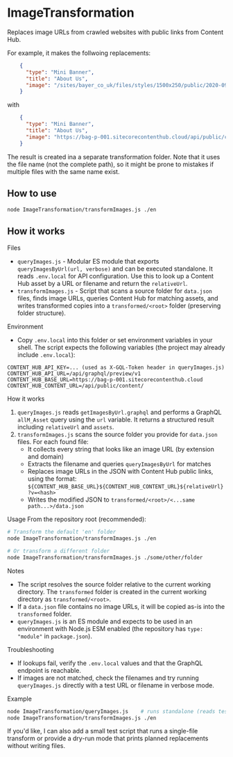 # ImageTransformation

Replaces image URLs from crawled websites with public links from Content Hub.

For example, it makes the follwoing replacements:

```json
    {
      "type": "Mini Banner",
      "title": "About Us",
      "image": "/sites/bayer_co_uk/files/styles/1500x250/public/2020-09/Green-Park-_about-us_0.jpg?h=2c411dcf&itok=3akRniyU"
    }
```
with
```json
    {
      "type": "Mini Banner",
      "title": "About Us",
      "image": "https://bag-p-001.sitecorecontenthub.cloud/api/public/content/548278eaf56c449388fea4caf4be8053?v=0bd19208"
    }
```
The result is created ina a separate transformation folder. Note that it uses the file name (not the complete path), so it might be prone to mistakes if multiple files with the same name exist.

## How to use
```bash
node ImageTransformation/transformImages.js ./en
```

## How it works
Files
- `queryImages.js` - Modular ES module that exports `queryImagesByUrl(url, verbose)` and can be executed standalone. It reads `.env.local` for API configuration. Use this to look up a Content Hub asset by a URL or filename and return the `relativeUrl`.
- `transformImages.js` - Script that scans a source folder for `data.json` files, finds image URLs, queries Content Hub for matching assets, and writes transformed copies into a `transformed/<root>` folder (preserving folder structure).

Environment
- Copy `.env.local` into this folder or set environment variables in your shell. The script expects the following variables (the project may already include `.env.local`):

```
CONTENT_HUB_API_KEY=... (used as X-GQL-Token header in queryImages.js)
CONTENT_HUB_API_URL=/api/graphql/preview/v1
CONTENT_HUB_BASE_URL=https://bag-p-001.sitecorecontenthub.cloud
CONTENT_HUB_CONTENT_URL=/api/public/content/
```

How it works
1. `queryImages.js` reads `getImagesByUrl.graphql` and performs a GraphQL `allM_Asset` query using the `url` variable. It returns a structured result including `relativeUrl` and `assets`.
2. `transformImages.js` scans the source folder you provide for `data.json` files. For each found file:
   - It collects every string that looks like an image URL (by extension and domain)
   - Extracts the filename and queries `queryImagesByUrl` for matches
   - Replaces image URLs in the JSON with Content Hub public links, using the format: `${CONTENT_HUB_BASE_URL}${CONTENT_HUB_CONTENT_URL}${relativeUrl}?v=<hash>`
   - Writes the modified JSON to `transformed/<root>/<...same path...>/data.json`

Usage
From the repository root (recommended):

```bash
# Transform the default 'en' folder
node ImageTransformation/transformImages.js ./en

# Or transform a different folder
node ImageTransformation/transformImages.js ./some/other/folder
```

Notes
- The script resolves the source folder relative to the current working directory. The `transformed` folder is created in the current working directory as `transformed/<root>`.
- If a `data.json` file contains no image URLs, it will be copied as-is into the `transformed` folder.
- `queryImages.js` is an ES module and expects to be used in an environment with Node.js ESM enabled (the repository has `type: "module"` in `package.json`).

Troubleshooting
- If lookups fail, verify the `.env.local` values and that the GraphQL endpoint is reachable.
- If images are not matched, check the filenames and try running `queryImages.js` directly with a test URL or filename in verbose mode.

Example
```bash
node ImageTransformation/queryImages.js    # runs standalone (reads testurl.txt)
node ImageTransformation/transformImages.js ./en
```

If you'd like, I can also add a small test script that runs a single-file transform or provide a dry-run mode that prints planned replacements without writing files.